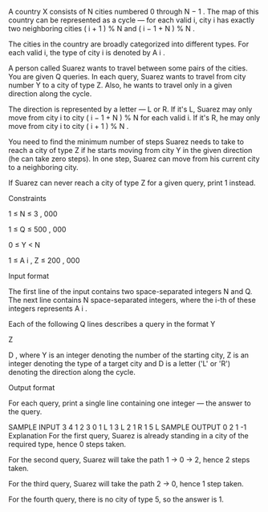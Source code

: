 A country X consists of N cities numbered 0 through 
N
−
1
. The map of this country can be represented as a cycle — for each valid i, city i has exactly two neighboring cities 
(
i
+
1
)
%
N
 and 
(
i
−
1
+
N
)
%
N
.

The cities in the country are broadly categorized into different types. For each valid i, the type of city i is denoted by 
A
i
.

A person called Suarez wants to travel between some pairs of the cities. You are given Q queries. In each query, Suarez wants to travel from city number Y to a city of type Z. Also, he wants to travel only in a given direction along the cycle.

The direction is represented by a letter — L or R. If it's L, Suarez may only move from city i to city 
(
i
−
1
+
N
)
%
N
 for each valid i. If it's R, he may only move from city i to city 
(
i
+
1
)
%
N
.

You need to find the minimum number of steps Suarez needs to take to reach a city of type Z if he starts moving from city Y in the given direction (he can take zero steps). In one step, Suarez can move from his current city to a neighboring city.

If Suarez can never reach a city of type Z for a given query, print 1 instead.

Constraints


1
≤
N
≤
3
,
000


1
≤
Q
≤
500
,
000


0
≤
Y
<
N


1
≤
A
i
,
Z
≤
200
,
000

Input format

The first line of the input contains two space-separated integers N and Q. The next line contains N space-separated integers, where the i-th of these integers represents 
A
i
.

Each of the following Q lines describes a query in the format 
Y
 
Z
 
D
, where Y is an integer denoting the number of the starting city, Z is an integer denoting the type of a target city and D is a letter ('L' or 'R') denoting the direction along the cycle.

Output format

For each query, print a single line containing one integer — the answer to the query.

SAMPLE INPUT 
3 4
1 2 3
0 1 L
1 3 L
2 1 R
1 5 L
SAMPLE OUTPUT 
0
2
1
-1
Explanation
For the first query, Suarez is already standing in a city of the required type, hence 0 steps taken.

For the second query, Suarez will take the path 1 -> 0 -> 2, hence 2 steps taken.

For the third query, Suarez will take the path 2 -> 0, hence 1 step taken.

For the fourth query, there is no city of type 5, so the answer is 1.